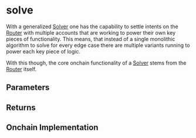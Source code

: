 # solve

With a generalized [Solver](/core/solvers) one has the capability to settle intents on the [Router](/core/routers) with multiple accounts that are working to power their own key pieces of functionality. This means, that instead of a single monolithic algorithm to solve for every edge case there are multiple variants running to power each key piece of logic.

With this though, the core onchain functionality of a [Solver](/core/solvers) stems from the [Router](/core/routers) itself.

## Parameters

## Returns

## Onchain Implementation
